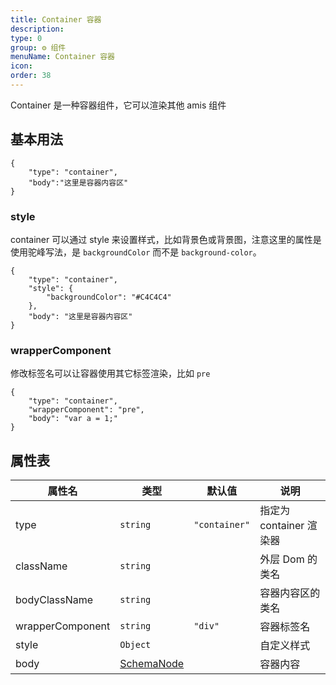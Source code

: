 ```yaml
---
title: Container 容器
description:
type: 0
group: ⚙ 组件
menuName: Container 容器
icon:
order: 38
---
```


Container 是一种容器组件，它可以渲染其他 amis 组件

## 基本用法

```schema: scope="body"
{
    "type": "container",
    "body":"这里是容器内容区"
}
```

### style

container 可以通过 style 来设置样式，比如背景色或背景图，注意这里的属性是使用驼峰写法，是 `backgroundColor` 而不是 `background-color`。

```schema: scope="body"
{
    "type": "container",
    "style": {
        "backgroundColor": "#C4C4C4"
    },
    "body": "这里是容器内容区"
}
```

### wrapperComponent

修改标签名可以让容器使用其它标签渲染，比如 `pre`

```schema: scope="body"
{
    "type": "container",
    "wrapperComponent": "pre",
    "body": "var a = 1;"
}
```

## 属性表

| 属性名           | 类型                                      | 默认值        | 说明                    |
| ---------------- | ----------------------------------------- | ------------- | ----------------------- |
| type             | `string`                                  | `"container"` | 指定为 container 渲染器 |
| className        | `string`                                  |               | 外层 Dom 的类名         |
| bodyClassName    | `string`                                  |               | 容器内容区的类名        |
| wrapperComponent | `string`                                  | `"div"`       | 容器标签名              |
| style            | `Object`                                  |               | 自定义样式              |
| body             | [SchemaNode](../../docs/types/schemanode) |               | 容器内容                |
